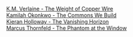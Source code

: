 [K.M. Verlaine - The Weight of Copper Wire](works/K.M.-Verlaine-The-Weight-of-Copper-Wire.md)  
[Kamilah Okonkwo - The Commons We Build](works/Kamilah-Okonkwo-The-Commons-We-Build.md)  
[Kieran Holloway - The Vanishing Horizon](works/Kieran-Holloway-The-Vanishing-Horizon.md)  
[Marcus Thornfeld - The Phantom at the Window](works/Marcus-Thornfeld-The-Phantom-at-the-Window.md)  